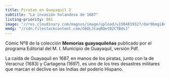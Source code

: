 ```yaml
---
title: Piratas en Guayaquil 2
subtitle: "La invasión holandesa de 1687"
listing-priority: 081
image: "//res.cloudinary.com/magnvs/image/upload/v1584819327/dar9bmgi8nftbtldz03v.jpg"
mmdg: "//cdn.filestackcontent.com/G8OLJtaqRQetO2CTBdsJ"
---
```

Cómic Nº8 de la colección  **Memorias guayaquileñas** publicado por el programa Editorial del M. I. Municipio de Guayaquil, versión Pdf.

La caída de Guayaquil en 1687, en manos de los piratas, junto con la de Veracruz (1683) y Cartagena (1697), es uno de los tres desastres militares que marcan el declive en las Indias del poderío Hispano.
